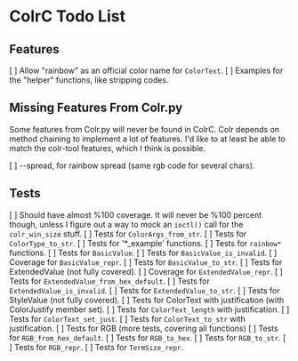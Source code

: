 # ColrC Todo List

## Features
[ ] Allow "rainbow" as an official color name for `ColorText`.
[ ] Examples for the "helper" functions, like stripping codes.

## Missing Features From Colr.py

Some features from Colr.py will never be found in ColrC. Colr depends on
method chaining to implement a lot of features. I'd like to at least be able
to match the colr-tool features, which I think is possible.

[ ] --spread, for rainbow spread (same rgb code for several chars).

## Tests
[ ] Should have almost %100 coverage.
    It will never be %100 percent though, unless I figure out a way to mock
    an `ioctl()` call for the `colr_win_size` stuff.
    [ ] Tests for `ColorArgs_from_str`.
    [ ] Tests for `ColorType_to_str`.
    [ ] Tests for '*_example' functions.
    [ ] Tests for `rainbow*` functions.
    [ ] Tests for `BasicValue`.
        [ ] Tests for `BasicValue_is_invalid`.
        [ ] Coverage for `BasicValue_repr`.
        [ ] Tests for `BasicValue_to_str`.
    [ ] Tests for ExtendedValue (not fully covered).
        [ ] Coverage for `ExtendedValue_repr`.
        [ ] Tests for `ExtendedValue_from_hex_default`.
        [ ] Tests for `ExtendedValue_is_invalid`.
        [ ] Tests for `ExtendedValue_to_str`.
    [ ] Tests for StyleValue (not fully covered).
    [ ] Tests for ColorText with justification (with ColorJustify member set).
        [ ] Tests for `ColorText_length` with justification.
        [ ] Tests for `ColorText_set_just`.
        [ ] Tests for `ColorText_to_str` with justification.
    [ ] Tests for RGB (more tests, covering all functions)
        [ ] Tests for `RGB_from_hex_default`.
        [ ] Tests for `RGB_to_hex`.
        [ ] Tests for `RGB_to_str`.
        [ ] Tests for `RGB_repr`.
    [ ] Tests for `TermSize_repr`.
